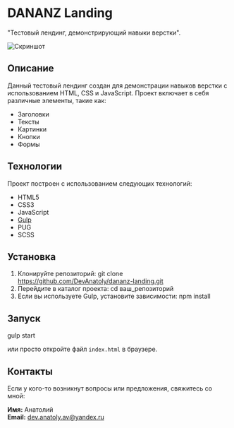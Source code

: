# DANANZ Landing

"Тестовый лендинг, демонстрирующий навыки верстки".

![Скриншот](/images/screenshot.png)

## Описание

Данный тестовый лендинг создан для демонстрации навыков верстки с использованием HTML, CSS и JavaScript. Проект включает в себя различные элементы, такие как:

- Заголовки
- Тексты
- Картинки
- Кнопки
- Формы

## Технологии

Проект построен с использованием следующих технологий:

- HTML5
- CSS3
- JavaScript
- [Gulp](https://gulpjs.com/)
- PUG
- SCSS

## Установка

1. Клонируйте репозиторий:
git clone https://github.com/DevAnatoly/dananz-landing.git
2. Перейдите в каталог проекта:
cd ваш_репозиторий
3. Если вы используете Gulp, установите зависимости:
npm install

## Запуск

gulp start

или просто откройте файл `index.html` в браузере.

## Контакты

Если у кого-то возникнут вопросы или предложения, свяжитесь со мной:

**Имя:** Анатолий  
**Email:** dev.anatoly.av@yandex.ru  
